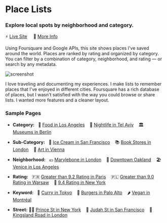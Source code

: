 # Place Lists
### Explore local spots by neighborhood and category.

⚡️ [Live Site](https://places.leo.gd) &nbsp;&nbsp;&nbsp; 🔮 [More Info](https://leo.gd/#place-lists)

Using Foursquare and Google APIs, this site shows places I've saved around the world. Places are ranked by rating and organized by category. You can filter by a combination of category, neighborhood, and rating — or search by any metadata.

![screenshot](https://github.com/leomancini31/place-lists/blob/master/readme/screenshot-compressed.jpg)

I love traveling and documenting my experiences. I make lists to remember places that I've enjoyed in different cities. Foursquare has a rich database of places, but I wasn't satisfied with the way you could browse or share lists. I wanted more features and a cleaner layout.

### Sample Pages

- **Category:** &nbsp; 🌮 [Food in Los Angeles](https://places.leo.gd/los-angeles/food) &nbsp;&nbsp; 💃 [Nightlife in Tel Aviv](https://places.leo.gd/tel-aviv/nightlife) &nbsp;&nbsp; 🏛 [Museums in Berlin](https://places.leo.gd/berlin/arts-and-entertainment/museum)

- **Sub-Category:** &nbsp; 🍦 [Ice Cream in San Francisco](https://places.leo.gd/san-francisco#ice%20cream) &nbsp;&nbsp; 📚 [Book Stores in London](https://places.leo.gd/london#bookstore) &nbsp;&nbsp; 🎨 [Art in Vienna](https://places.leo.gd/vienna#art)

- **Neighborhood:** &nbsp; 💷 [Marylebone in London](https://places.leo.gd/london:marylebone) &nbsp;&nbsp; 🌳 [Downtown Oakland](https://places.leo.gd/oakland:downtown-oakland) &nbsp;&nbsp; 🏖 [Venice in Los Angeles](https://places.leo.gd/los-angeles:venice)

- **Rating:** &nbsp; 🇫🇷 [Greater than 9.2 Rating in Paris](https://places.leo.gd/paris#%3E9.2) &nbsp;&nbsp; 🇵🇱 [Greater than 9.0 Rating in Warsaw](https://places.leo.gd/warsaw#%3E9) &nbsp;&nbsp; 🗽 [9.4 Rating in New York](https://places.leo.gd/new-york#9.4)

- **Keyword:** &nbsp; 🍛 [Curry in Tokyo](https://places.leo.gd/tokyo#curry) &nbsp;&nbsp; 🍔 [Burgers in Palo Alto](https://places.leo.gd/palo-alto#burger) &nbsp;&nbsp; 🌶 [Vegan in Montréal](https://places.leo.gd/montreal#vegan)

- **Street:** 🤴🏽 [Prince St in New York](https://places.leo.gd/new-york#Prince%20St) &nbsp;&nbsp; 🥟 [Judah St in San Francisco](https://places.leo.gd/san-francisco#Judah%20St) &nbsp;&nbsp; 🍜 [Kingsland Road in London](https://places.leo.gd/london#Kingsland%20R)
